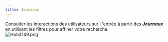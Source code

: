 ```yaml
---
title: Journaux
---
```

Consulter les interactions des utilisateurs sur l 'entrée à partir des ***Journaux*** en utilisant les filtres pour affiner votre recherche.  
![Hub4149.png](/img/fr/hub/Hub4149.png) 

